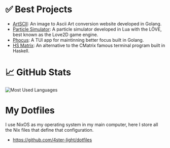 # ✅ Best Projects
- [ArtSCII](https://github.com/4ster-light/ascii-converter): An image to Ascii Art conversion website developed in Golang.
- [Particle Simulator](https://github.com/4ster-light/particle-simulator): A particle simulator developed in Lua with the LÖVE, best known as the Love2D game engine.
- [Phocus](https://github.com/4ster-light/phocus): A TUI app for maintinning better focus built in Golang.
- [HS Matrix](https://github.com/4ster-light/hsmatrix): An alternative to the CMatrix famous terminal program built in Haskell.

# 📈 GitHub Stats
<img src="https://github-readme-stats.vercel.app/api/top-langs/?username=4ster-light&layout=compact&card_width=400&hide_border=true&theme=dark" alt="Most Used Languages" />

# My Dotfiles
I use NixOS as my operating system in my main computer, here I store all the Nix files that define that configuration.
- https://github.com/4ster-light/dotfiles
